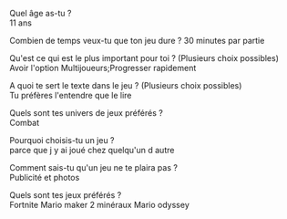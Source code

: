 Quel âge as-tu ?	
	11 ans
	
Combien de temps veux-tu que ton jeu dure ?	
	30 minutes par partie
	
Qu'est ce qui est le plus important pour toi ?  (Plusieurs choix possibles) 	
	Avoir l'option Multijoueurs;Progresser rapidement
	
A quoi te sert le texte dans le jeu ?  (Plusieurs choix possibles)	
	Tu préfères l'entendre que le lire
	
Quels sont tes univers de jeux préférés ?	
	Combat
	
Pourquoi choisis-tu un jeu ? 	
	parce que j y ai joué chez quelqu'un d autre
	
Comment sais-tu qu'un jeu ne te plaira pas ?	
	Publicité et photos
	
Quels sont tes jeux préférés ?	
	Fortnite Mario maker 2 minéraux Mario odyssey
